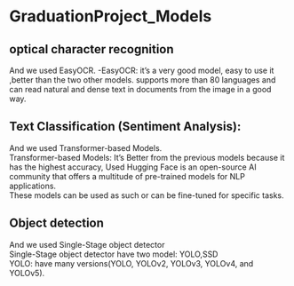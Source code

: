 # GraduationProject_Models

 ## optical character recognition
And we used EasyOCR.
-EasyOCR: it’s a very good model, easy to use it ,better than the two other models. 
supports more than 80 languages and can read natural and dense text in documents from the image in a good way.<br/>


## Text Classification (Sentiment Analysis):
And we used Transformer-based Models.<br/>
Transformer-based Models: It’s Better from the previous models because it has the highest accuracy, Used Hugging Face is an open-source AI community that offers a multitude of pre-trained models for NLP applications.<br/>
These models can be used as such or can be fine-tuned for specific tasks.<br/>


## Object detection 

And we used Single-Stage object detector <br/>
Single-Stage object detector have two model: YOLO,SSD <br/>
YOLO: have  many versions(YOLO, YOLOv2, YOLOv3, YOLOv4, and YOLOv5). <br/>


